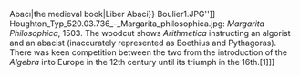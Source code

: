 Abacı|the medieval book|Liber Abaci}} Boulier1.JPG'']] Houghton_Typ_520.03.736_-_Margarita_philosophica.jpg: _Margarita Philosophica_, 1503. The woodcut shows _Arithmetica_ instructing an algorist and an abacist (inaccurately represented as Boethius and Pythagoras). There was keen competition between the two from the introduction of the _Algebra_ into Europe in the 12th century until its triumph in the 16th.[1]]]
